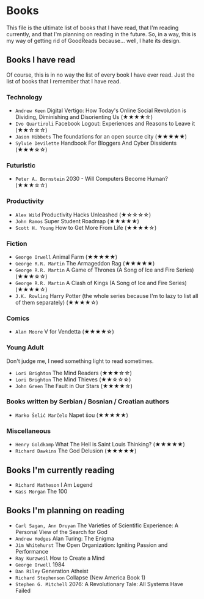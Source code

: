 # Books

This file is the ultimate list of books that I have read, that I'm reading currently, and that I'm planning on reading in the future. So, in a way, this is my way of getting rid of GoodReads because... well, I hate its design.

## Books I have read

Of course, this is in no way the list of every book I have ever read. Just the list of books that I remember that I have read.

### Technology

* `Andrew Keen` Digital Vertigo: How Today's Online Social Revolution is Dividing, Diminishing and Disorienting Us (★★★★☆)
* `Ivo Quartiroli` Facebook Logout: Experiences and Reasons to Leave it (★★☆☆☆)
* `Jason Hibbets` The foundations for an open source city (★★★★★)
* `Sylvie Devilette` Handbook For Bloggers And Cyber Dissidents (★★★☆☆)

### Futuristic

* `Peter A. Bornstein` 2030 - Will Computers Become Human? (★★★☆☆)

### Productivity

* `Alex Wild` Productivity Hacks Unleashed (★☆☆☆☆)
* `John Ramos` Super Student Roadmap (★★★★★)
* `Scott H. Young` How to Get More From Life (★★★★☆)

### Fiction

* `George Orwell` Animal Farm (★★★★★)
* `George R.R. Martin` The Armageddon Rag (★★★★★)
* `George R.R. Martin` A Game of Thrones (A Song of Ice and Fire Series) (★★★☆☆)
* `George R.R. Martin` A Clash of Kings (A Song of Ice and Fire Series) (★★★★☆)
* `J.K. Rowling` Harry Potter (the whole series because I'm to lazy to list all of them separately) (★★★★☆)

### Comics

* `Alan Moore` V for Vendetta (★★★★☆)

### Young Adult

Don't judge me, I need something light to read sometimes.

* `Lori Brighton` The Mind Readers (★★★☆☆)
* `Lori Brighton` The Mind Thieves (★★☆☆☆)
* `John Green` The Fault in Our Stars (★★★★☆)

### Books written by Serbian / Bosnian / Croatian authors

* `Marko Šelić Marčelo` Napet šou (★★★★★)

### Miscellaneous

* `Henry Goldkamp` What The Hell is Saint Louis Thinking? (★★★★★)
* `Richard Dawkins` The God Delusion (★★★★★)

## Books I'm currently reading

* `Richard Matheson` I Am Legend
* `Kass Morgan` The 100

## Books I'm planning on reading

* `Carl Sagan, Ann Druyan`  The Varieties of Scientific Experience: A Personal View of the Search for God
* `Andrew Hodges` Alan Turing: The Enigma
* `Jim Whitehurst` The Open Organization: Igniting Passion and Performance
* `Ray Kurzweil` How to Create a Mind
* `George Orwell` 1984
* `Dan Riley` Generation Atheist
* `Richard Stephenson` Collapse (New America Book 1)
* `Stephen G. Mitchell` 2076: A Revolutionary Tale: All Systems Have Failed

